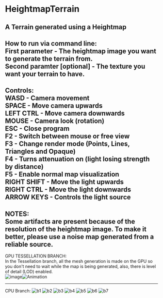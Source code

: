 # HeightmapTerrain
A Terrain generated using a Heightmap  
------------------------------------------------------------------------------------------------------------
How to run via command line:  
  First parameter - The heightmap image you want to generate the terrain from.  
  Second paramter [optional] - The texture you want your terrain to have.  
------------------------------------------------------------------------------------------------------------
Controls:  
  WASD - Camera movement  
  SPACE - Move camera upwards  
  LEFT CTRL - Move camera downwards  
  MOUSE - Camera look (rotation)  
  ESC - Close program  
  F2  - Switch between mouse or free view  
  F3  - Change render mode (Points, Lines, Triangles and Opaque)  
  F4  - Turns attenuation on (light losing strength by distance)  
  F5  - Enable normal map visualization  
  RIGHT SHIFT - Move the light upwards  
  RIGHT CTRL  - Move the light downwards  
  ARROW KEYS  - Controls the light source  
------------------------------------------------------------------------------------------------------------
NOTES:  
  Some artifacts are present because of the resolution of the heightmap image. To make it better, please use a noise map generated from a reliable source.  
------------------------------------------------------------------------------------------------------------
GPU TESSELLATION BRANCH:  
  In the Tessellation branch, all the mesh generation is made on the GPU so you don't need to wait while the map is being generated, also, there is level of detail (LOD) enabled.  
![image](https://user-images.githubusercontent.com/19862090/202768101-bd8f7a38-90a9-4c01-8520-25f8d6a6a169.png)![Animation](https://user-images.githubusercontent.com/19862090/202771821-1d3d7aa2-d92d-455e-887d-c44d294fed68.gif)

------------------------------------------------------------------------------------------------------------

CPU Branch:
![b1](https://user-images.githubusercontent.com/19862090/194765744-f0d21f1a-47db-4496-9c41-9074b784f99c.png)
![b2](https://user-images.githubusercontent.com/19862090/194765746-b6710d0f-a935-46a0-8e92-772829b5cf27.png)
![b3](https://user-images.githubusercontent.com/19862090/194765747-f7ee607e-fd61-480e-a2f1-5b6d1a65d44d.png)
![b4](https://user-images.githubusercontent.com/19862090/194765751-67cf11cf-a834-420c-b16f-57fb02fe49e0.png)
![b5](https://user-images.githubusercontent.com/19862090/194765753-0c454775-d19f-4b3e-a415-ab63ad143097.png)
![b6](https://user-images.githubusercontent.com/19862090/194765755-b1161613-959e-48ef-ac87-e0f8ae6e9219.png)
![b7](https://user-images.githubusercontent.com/19862090/194765757-907223e8-f244-438b-bc0c-5f0fe25acbaf.png)
